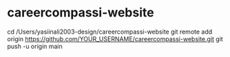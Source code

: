 # careercompassi-website
   cd /Users/yasiinali2003-design/careercompassi-website
   git remote add origin https://github.com/YOUR_USERNAME/careercompassi-website.git
   git push -u origin main
